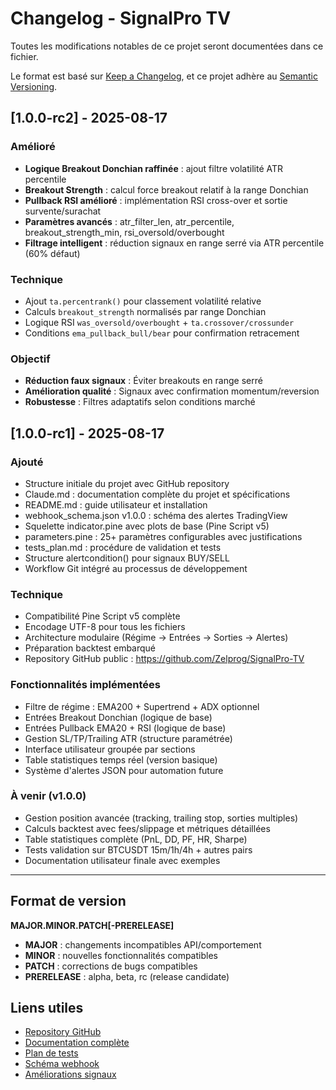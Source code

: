 # Changelog - SignalPro TV

Toutes les modifications notables de ce projet seront documentées dans ce fichier.

Le format est basé sur [Keep a Changelog](https://keepachangelog.com/en/1.0.0/),
et ce projet adhère au [Semantic Versioning](https://semver.org/spec/v2.0.0.html).

## [1.0.0-rc2] - 2025-08-17

### Amélioré
- **Logique Breakout Donchian raffinée** : ajout filtre volatilité ATR percentile
- **Breakout Strength** : calcul force breakout relatif à la range Donchian
- **Pullback RSI amélioré** : implémentation RSI cross-over et sortie survente/surachat
- **Paramètres avancés** : atr_filter_len, atr_percentile, breakout_strength_min, rsi_oversold/overbought
- **Filtrage intelligent** : réduction signaux en range serré via ATR percentile (60% défaut)

### Technique
- Ajout `ta.percentrank()` pour classement volatilité relative
- Calculs `breakout_strength` normalisés par range Donchian
- Logique RSI `was_oversold/overbought` + `ta.crossover/crossunder`
- Conditions `ema_pullback_bull/bear` pour confirmation retracement

### Objectif
- **Réduction faux signaux** : Éviter breakouts en range serré
- **Amélioration qualité** : Signaux avec confirmation momentum/reversion
- **Robustesse** : Filtres adaptatifs selon conditions marché

## [1.0.0-rc1] - 2025-08-17

### Ajouté
- Structure initiale du projet avec GitHub repository
- Claude.md : documentation complète du projet et spécifications
- README.md : guide utilisateur et installation
- webhook_schema.json v1.0.0 : schéma des alertes TradingView
- Squelette indicator.pine avec plots de base (Pine Script v5)
- parameters.pine : 25+ paramètres configurables avec justifications
- tests_plan.md : procédure de validation et tests
- Structure alertcondition() pour signaux BUY/SELL
- Workflow Git intégré au processus de développement

### Technique
- Compatibilité Pine Script v5 complète
- Encodage UTF-8 pour tous les fichiers
- Architecture modulaire (Régime → Entrées → Sorties → Alertes)
- Préparation backtest embarqué
- Repository GitHub public : https://github.com/Zelprog/SignalPro-TV

### Fonctionnalités implémentées
- Filtre de régime : EMA200 + Supertrend + ADX optionnel
- Entrées Breakout Donchian (logique de base)
- Entrées Pullback EMA20 + RSI (logique de base)
- Gestion SL/TP/Trailing ATR (structure paramétrée)
- Interface utilisateur groupée par sections
- Table statistiques temps réel (version basique)
- Système d'alertes JSON pour automation future

### À venir (v1.0.0)
- Gestion position avancée (tracking, trailing stop, sorties multiples)
- Calculs backtest avec fees/slippage et métriques détaillées
- Table statistiques complète (PnL, DD, PF, HR, Sharpe)
- Tests validation sur BTCUSDT 15m/1h/4h + autres pairs
- Documentation utilisateur finale avec exemples

---

## Format de version

**MAJOR.MINOR.PATCH[-PRERELEASE]**
- **MAJOR** : changements incompatibles API/comportement
- **MINOR** : nouvelles fonctionnalités compatibles  
- **PATCH** : corrections de bugs compatibles
- **PRERELEASE** : alpha, beta, rc (release candidate)

## Liens utiles

- [Repository GitHub](https://github.com/Zelprog/SignalPro-TV)
- [Documentation complète](Claude.md)
- [Plan de tests](tests_plan.md)
- [Schéma webhook](webhook_schema.json)
- [Améliorations signaux](signal_improvements.md)

